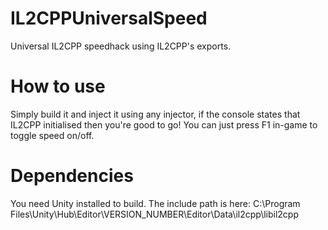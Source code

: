 # IL2CPPUniversalSpeed
Universal IL2CPP speedhack using IL2CPP's exports.

# How to use
Simply build it and inject it using any injector, if the console states that IL2CPP initialised then you're good to go! You can just press F1 in-game to toggle speed on/off.

# Dependencies
You need Unity installed to build. The include path is here: C:\Program Files\Unity\Hub\Editor\VERSION_NUMBER\Editor\Data\il2cpp\libil2cpp
